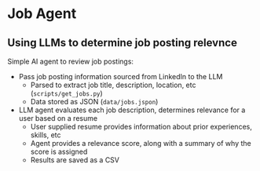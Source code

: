 # Job Agent
## Using LLMs to determine job posting relevnce 

Simple AI agent to review job postings:
- Pass job posting information sourced from LinkedIn to the LLM
   - Parsed to extract job title, description, location, etc (`scripts/get_jobs.py`)
   - Data stored as JSON (`data/jobs.jspon`)
- LLM agent evaluates each job description, determines relevance for a user based on a resume
   - User supplied resume provides information about prior experiences, skills, etc
   - Agent provides a relevance score, along with a summary of why the score is assigned
   - Results are saved as a CSV


